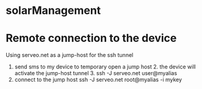 # solarManagement

# Remote connection to the device

Using serveo.net as a jump-host for the ssh tunnel

1. send sms to my device to temporary open a jump host
   2. the device will activate the jump-host tunnel
   3. ssh -J serveo.net user@myalias
2. connect to the jump host
   ssh -J serveo.net root@myalias -i mykey